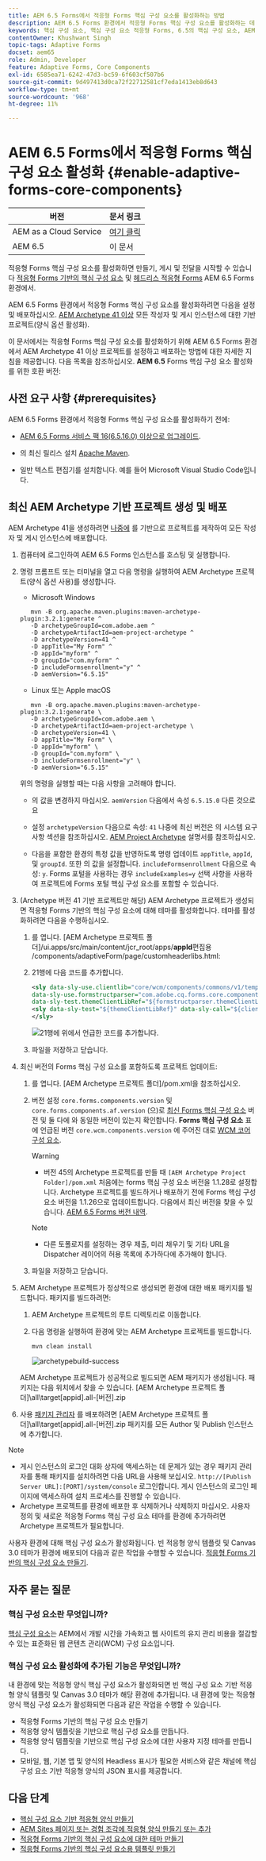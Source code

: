 ```yaml
---
title: AEM 6.5 Forms에서 적응형 Forms 핵심 구성 요소를 활성화하는 방법
description: AEM 6.5 Forms 환경에서 적응형 Forms 핵심 구성 요소를 활성화하는 데 도움이 되는 단계별 안내서입니다.
keywords: 핵심 구성 요소, 핵심 구성 요소 적응형 Forms, 6.5의 핵심 구성 요소, AEM 6.5의 적응형 Forms 핵심 구성 요소, AEM 6.5의 AF 핵심 구성 요소, AEM 6.5 Forms 핵심 구성 요소 활성화
contentOwner: Khushwant Singh
topic-tags: Adaptive Forms
docset: aem65
role: Admin, Developer
feature: Adaptive Forms, Core Components
exl-id: 6585ea71-6242-47d3-bc59-6f603cf507b6
source-git-commit: 9d497413d0ca72f22712581cf7eda1413eb8d643
workflow-type: tm+mt
source-wordcount: '968'
ht-degree: 11%

---
```


# AEM 6.5 Forms에서 적응형 Forms 핵심 구성 요소 활성화 {#enable-adaptive-forms-core-components}

| 버전 | 문서 링크 |
| -------- | ---------------------------- |
| AEM as a Cloud Service | [여기 클릭](https://experienceleague.adobe.com/docs/experience-manager-cloud-service/content/forms/setup-configure-migrate/enable-adaptive-forms-core-components.html) |
| AEM 6.5 | 이 문서 |

<!--**Applies to:** ✅ Adaptive Form Core Components ❎ [Adaptive Form Foundation Components](/help/forms/using/create-adaptive-form.md).-->

적응형 Forms 핵심 구성 요소를 활성화하면 만들기, 게시 및 전달을 시작할 수 있습니다 [적응형 Forms 기반의 핵심 구성 요소](create-an-adaptive-form-core-components.md) 및 [헤드리스 적응형 Forms](https://experienceleague.adobe.com/docs/experience-manager-headless-adaptive-forms/using/overview.html) AEM 6.5 Forms 환경에서.

AEM 6.5 Forms 환경에서 적응형 Forms 핵심 구성 요소를 활성화하려면 다음을 설정 및 배포하십시오. [AEM Archetype 41 이상](https://experienceleague.adobe.com/docs/experience-manager-core-components/using/developing/archetype/overview.html) 모든 작성자 및 게시 인스턴스에 대한 기반 프로젝트(양식 옵션 활성화).

이 문서에서는 적응형 Forms 핵심 구성 요소를 활성화하기 위해 AEM 6.5 Forms 환경에서 AEM Archetype 41 이상 프로젝트를 설정하고 배포하는 방법에 대한 자세한 지침을 제공합니다. 다음 목록을 참조하십시오. **AEM 6.5** Forms 핵심 구성 요소 활성화를 위한 호환 버전:

## 사전 요구 사항 {#prerequisites}

AEM 6.5 Forms 환경에서 적응형 Forms 핵심 구성 요소를 활성화하기 전에:

* [AEM 6.5 Forms 서비스 팩 16(6.5.16.0) 이상으로 업그레이드](https://experienceleague.adobe.com/docs/experience-manager-65/release-notes/aem-forms-current-service-pack-installation-instructions.html).

* 의 최신 릴리스 설치 [Apache Maven](https://maven.apache.org/download.cgi).

* 일반 텍스트 편집기를 설치합니다. 예를 들어 Microsoft Visual Studio Code입니다.

## 최신 AEM Archetype 기반 프로젝트 생성 및 배포

AEM Archetype 41을 생성하려면 [나중에](https://github.com/adobe/aem-project-archetype) 를 기반으로 프로젝트를 제작하여 모든 작성자 및 게시 인스턴스에 배포합니다.

1. 컴퓨터에 로그인하여 AEM 6.5 Forms 인스턴스를 호스팅 및 실행합니다.
1. 명령 프롬프트 또는 터미널을 열고 다음 명령을 실행하여 AEM Archetype 프로젝트(양식 옵션 사용)를 생성합니다.

   * Microsoft Windows

   ```Shell
      mvn -B org.apache.maven.plugins:maven-archetype-plugin:3.2.1:generate ^
      -D archetypeGroupId=com.adobe.aem ^
      -D archetypeArtifactId=aem-project-archetype ^
      -D archetypeVersion=41 ^
      -D appTitle="My Form" ^
      -D appId="myform" ^
      -D groupId="com.myform" ^
      -D includeFormsenrollment="y" ^
      -D aemVersion="6.5.15" 
   ```

   * Linux 또는 Apple macOS

   ```Shell
      mvn -B org.apache.maven.plugins:maven-archetype-plugin:3.2.1:generate \
      -D archetypeGroupId=com.adobe.aem \
      -D archetypeArtifactId=aem-project-archetype \
      -D archetypeVersion=41 \
      -D appTitle="My Form" \
      -D appId="myform" \
      -D groupId="com.myform" \
      -D includeFormsenrollment="y" \
      -D aemVersion="6.5.15" 
   ```

   위의 명령을 실행할 때는 다음 사항을 고려해야 합니다.

   * 의 값을 변경하지 마십시오. `aemVersion` 다음에서 속성 `6.5.15.0` 다른 것으로요

   * 설정 `archetypeVersion` 다음으로 속성: `41` 나중에 최신 버전은 의 시스템 요구 사항 섹션을 참조하십시오. [AEM Project Archetype](https://github.com/adobe/aem-project-archetype) 설명서를 참조하십시오.

   * 다음을 포함한 환경의 특정 값을 반영하도록 명령 업데이트 `appTitle`, `appId`, 및 `groupId`. 또한 의 값을 설정합니다.  `includeFormsenrollment` 다음으로 속성: `y`. Forms 포털을 사용하는 경우 `includeExamples=y` 선택 사항을 사용하여 프로젝트에 Forms 포털 핵심 구성 요소를 포함할 수 있습니다.


1. (Archetype 버전 41 기반 프로젝트만 해당) AEM Archetype 프로젝트가 생성되면 적응형 Forms 기반의 핵심 구성 요소에 대해 테마를 활성화합니다. 테마를 활성화하려면 다음을 수행하십시오.

   1. 를 엽니다. [AEM Archetype 프로젝트 폴더]/ui.apps/src/main/content/jcr_root/apps/__appId__&#x200B;편집용 /components/adaptiveForm/page/customheaderlibs.html:

   1. 21행에 다음 코드를 추가합니다.

      ```XML
      <sly data-sly-use.clientlib="core/wcm/components/commons/v1/templates/clientlib.html"
      data-sly-use.formstructparser="com.adobe.cq.forms.core.components.models.form.FormStructureParser"
      data-sly-test.themeClientLibRef="${formstructparser.themeClientLibRefFromFormContainer}">
      <sly data-sly-test="${themeClientLibRef}" data-sly-call="${clientlib.css @ categories=themeClientLibRef}"/>
      </sly>
      ```

      ![21행에 위에서 언급한 코드를 추가합니다.](/help/forms/using/assets/code-to-enable-themes.png)

   1. 파일을 저장하고 닫습니다.

1. 최신 버전의 Forms 핵심 구성 요소를 포함하도록 프로젝트 업데이트:

   1. 를 엽니다. [AEM Archetype 프로젝트 폴더]/pom.xml을 참조하십시오.
   1. 버전 설정 `core.forms.components.version` 및 `core.forms.components.af.version` (으)로 [최신 Forms 핵심 구성 요소](https://experienceleague.adobe.com/docs/experience-manager-core-components/using/adaptive-forms/version.html#aem-as-form-version-history) 버전 및 둘 다에 와 동일한 버전이 있는지 확인합니다. **Forms 핵심 구성 요소** 표에 언급된 버전 `core.wcm.components.version` 에 주어진 대로 [WCM 코어 구성 요소](https://experienceleague.adobe.com/docs/experience-manager-core-components/using/versions.html).

      >[!WARNING]
      >
      >* 버전 45의 Archetype 프로젝트를 만들 때 `[AEM Archetype Project Folder]/pom.xml` 처음에는 forms 핵심 구성 요소 버전을 1.1.28로 설정합니다. Archetype 프로젝트를 빌드하거나 배포하기 전에 Forms 핵심 구성 요소 버전을 1.1.26으로 업데이트합니다. 다음에서 최신 버전을 찾을 수 있습니다. [AEM 6.5 Forms 버전 내역](https://experienceleague.adobe.com/docs/experience-manager-core-components/using/adaptive-forms/version.html#aem-as-form-version-history).

      >[!NOTE]
      >
      >* 다른 토폴로지를 설정하는 경우 제출, 미리 채우기 및 기타 URL을 Dispatcher 레이어의 허용 목록에 추가하다에 추가해야 합니다.

   1. 파일을 저장하고 닫습니다.


1. AEM Archetype 프로젝트가 정상적으로 생성되면 환경에 대한 배포 패키지를 빌드합니다. 패키지를 빌드하려면:

   1. AEM Archetype 프로젝트의 루트 디렉토리로 이동합니다.

   1. 다음 명령을 실행하여 환경에 맞는 AEM Archetype 프로젝트를 빌드합니다.

      ```Shell
      mvn clean install
      ```

      ![archetypebuild-success](/help/forms/using/assets/corecomponent-build-successful.png)


   AEM Archetype 프로젝트가 성공적으로 빌드되면 AEM 패키지가 생성됩니다. 패키지는 다음 위치에서 찾을 수 있습니다. [AEM Archetype 프로젝트 폴더]\all\target\[appid].all-[버전].zip

1. 사용 [패키지 관리자](https://experienceleague.adobe.com/docs/experience-manager-65/administering/contentmanagement/package-manager.html?lang=en) 를 배포하려면 [AEM Archetype 프로젝트 폴더]\all\target\[appid].all-[버전].zip 패키지를 모든 Author 및 Publish 인스턴스에 추가합니다.

>[!NOTE]
>
>
>
> * 게시 인스턴스의 로그인 대화 상자에 액세스하는 데 문제가 있는 경우 패키지 관리자를 통해 패키지를 설치하려면 다음 URL을 사용해 보십시오. `http://[Publish Server URL]:[PORT]/system/console` 로그인합니다. 게시 인스턴스의 로그인 페이지에 액세스하여 설치 프로세스를 진행할 수 있습니다.
> * Archetype 프로젝트를 환경에 배포한 후 삭제하거나 삭제하지 마십시오. 사용자 정의 및 새로운 적응형 Forms 핵심 구성 요소 테마를 환경에 추가하려면 Archetype 프로젝트가 필요합니다.

사용자 환경에 대해 핵심 구성 요소가 활성화됩니다. 빈 적응형 양식 템플릿 및 Canvas 3.0 테마가 환경에 배포되어 다음과 같은 작업을 수행할 수 있습니다. [적응형 Forms 기반의 핵심 구성 요소 만들기](create-an-adaptive-form-core-components.md).

## 자주 묻는 질문

### 핵심 구성 요소란 무엇입니까?

[핵심 구성 요소](https://experienceleague.adobe.com/docs/experience-manager-core-components/using/introduction.html?lang=ko-KR)는 AEM에서 개발 시간을 가속화고 웹 사이트의 유지 관리 비용을 절감할 수 있는 표준화된 웹 콘텐츠 관리(WCM) 구성 요소입니다.

### 핵심 구성 요소 활성화에 추가된 기능은 무엇입니까?


내 환경에 맞는 적응형 양식 핵심 구성 요소가 활성화되면 빈 핵심 구성 요소 기반 적응형 양식 템플릿 및 Canvas 3.0 테마가 해당 환경에 추가됩니다. 내 환경에 맞는 적응형 양식 핵심 구성 요소가 활성화되면 다음과 같은 작업을 수행할 수 있습니다.

* 적응형 Forms 기반의 핵심 구성 요소 만들기
* 적응형 양식 템플릿을 기반으로 핵심 구성 요소를 만듭니다.
* 적응형 양식 템플릿을 기반으로 핵심 구성 요소에 대한 사용자 지정 테마를 만듭니다.
* 모바일, 웹, 기본 앱 및 양식의 Headless 표시가 필요한 서비스와 같은 채널에 핵심 구성 요소 기반 적응형 양식의 JSON 표시를 제공합니다.

## 다음 단계

* [핵심 구성 요소 기반 적응형 양식 만들기](/help/forms/using/create-an-adaptive-form-core-components.md)
* [AEM Sites 페이지 또는 경험 조각에 적응형 양식 만들기 또는 추가](create-or-add-an-adaptive-form-to-aem-sites-page.md)
* [적응형 Forms 기반의 핵심 구성 요소에 대한 테마 만들기](create-or-customize-themes-for-adaptive-forms-core-components.md)
* [적응형 Forms 기반의 핵심 구성 요소용 템플릿 만들기](template-editor.md)
